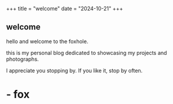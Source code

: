 +++
title = "welcome"
date = "2024-10-21"
+++

## welcome

hello and welcome to the foxhole. <br>

this is my personal blog dedicated to showcasing my projects and photographs. <br>

I appreciate you stopping by. If you like it, stop by often. <br>

# - fox

